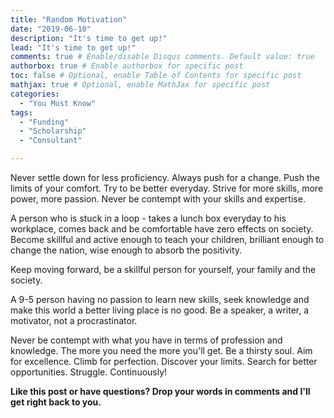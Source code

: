 ```yaml
---
title: "Random Motivation"
date: "2019-06-10"
description: "It's time to get up!"
lead: "It's time to get up!"
comments: true # Enable/disable Disqus comments. Default value: true
authorbox: true # Enable authorbox for specific post
toc: false # Optional, enable Table of Contents for specific post
mathjax: true # Optional, enable MathJax for specific post
categories:
  - "You Must Know"
tags:
  - "Funding"
  - "Scholarship"
  - "Consultant"

---
```


Never settle down for less proficiency. Always push for a change. Push the limits of your comfort. Try to be better everyday. Strive for more skills, more power, more passion. Never be contempt with your skills and expertise.

A person who is stuck in a loop - takes a lunch box everyday to his workplace, comes back and be comfortable have zero effects on society. Become skillful and active enough to teach your children, brilliant enough to change the nation, wise enough to absorb the positivity.

Keep moving forward, be a skillful person for yourself, your family and the society.

A 9-5 person having no passion to learn new skills, seek knowledge and make this world a better living place is no good. Be a speaker, a writer, a motivator, not a procrastinator.

Never be contempt with what you have in terms of profession and knowledge. The more you need the more you'll get. Be a thirsty soul. Aim for excellence. Climb for perfection. Discover your limits. Search for better opportunities. Struggle. Continuously!

**Like this post or have questions? Drop your words in comments and I'll get right back to you.**
